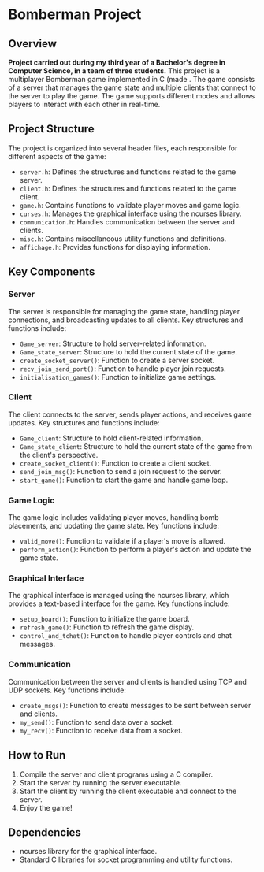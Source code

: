 
# Bomberman Project

## Overview
**Project carried out during my third year of a Bachelor's degree in Computer Science, in a team of three students.**
This project is a multiplayer Bomberman game implemented in C (made . The game consists of a server that manages the game state and multiple clients that connect to the server to play the game. The game supports different modes and allows players to interact with each other in real-time.

## Project Structure

The project is organized into several header files, each responsible for different aspects of the game:

- `server.h`: Defines the structures and functions related to the game server.
- `client.h`: Defines the structures and functions related to the game client.
- `game.h`: Contains functions to validate player moves and game logic.
- `curses.h`: Manages the graphical interface using the ncurses library.
- `communication.h`: Handles communication between the server and clients.
- `misc.h`: Contains miscellaneous utility functions and definitions.
- `affichage.h`: Provides functions for displaying information.

## Key Components

### Server

The server is responsible for managing the game state, handling player connections, and broadcasting updates to all clients. Key structures and functions include:

- `Game_server`: Structure to hold server-related information.
- `Game_state_server`: Structure to hold the current state of the game.
- `create_socket_server()`: Function to create a server socket.
- `recv_join_send_port()`: Function to handle player join requests.
- `initialisation_games()`: Function to initialize game settings.

### Client

The client connects to the server, sends player actions, and receives game updates. Key structures and functions include:

- `Game_client`: Structure to hold client-related information.
- `Game_state_client`: Structure to hold the current state of the game from the client's perspective.
- `create_socket_client()`: Function to create a client socket.
- `send_join_msg()`: Function to send a join request to the server.
- `start_game()`: Function to start the game and handle game loop.

### Game Logic

The game logic includes validating player moves, handling bomb placements, and updating the game state. Key functions include:

- `valid_move()`: Function to validate if a player's move is allowed.
- `perform_action()`: Function to perform a player's action and update the game state.

### Graphical Interface

The graphical interface is managed using the ncurses library, which provides a text-based interface for the game. Key functions include:

- `setup_board()`: Function to initialize the game board.
- `refresh_game()`: Function to refresh the game display.
- `control_and_tchat()`: Function to handle player controls and chat messages.

### Communication

Communication between the server and clients is handled using TCP and UDP sockets. Key functions include:

- `create_msgs()`: Function to create messages to be sent between server and clients.
- `my_send()`: Function to send data over a socket.
- `my_recv()`: Function to receive data from a socket.

## How to Run

1. Compile the server and client programs using a C compiler.
2. Start the server by running the server executable.
3. Start the client by running the client executable and connect to the server.
4. Enjoy the game!

## Dependencies

- ncurses library for the graphical interface.
- Standard C libraries for socket programming and utility functions.

